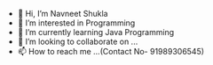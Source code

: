 - 👋 Hi, I’m Navneet Shukla
- 👀 I’m interested in Programming
- 🌱 I’m currently learning Java Programming
- 💞️ I’m looking to collaborate on ...
- 📫 How to reach me ...(Contact No- 91989306545)

<!---
Navneet126/Navneet126 is a ✨ special ✨ repository because its `README.md` (this file) appears on your GitHub profile.
You can click the Preview link to take a look at your changes.
--->
